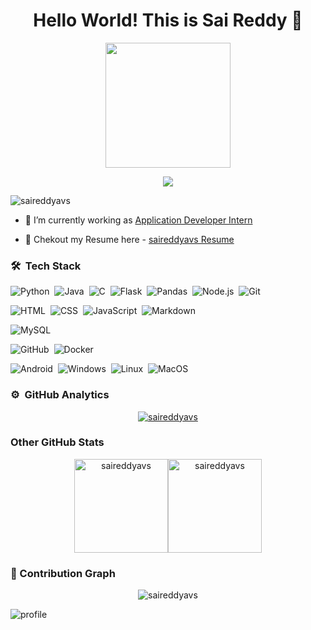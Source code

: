 <h1 align="center">Hello World! This is Sai Reddy 👋</h1>
<p align="center">
  <img src="https://media4.giphy.com/media/f3iwJFOVOwuy7K6FFw/giphy.gif?cid=ecf05e47dcj7w35th4zqt7w360lqh6ey885vmyw03om06wl3&rid=giphy.gif&ct=g" height="200"/>
</p>

<p align="center">
  <img src="https://readme-typing-svg.herokuapp.com/?lines=Application+Developer+Intern+at+ThoughtWorks;" />
</p>

<p align="left"> <img src="https://komarev.com/ghpvc/?username=saireddyavs" alt="saireddyavs" /> </p>

- 🔭 I’m currently working as [Application Developer Intern](thoughtworks.com)


- 📄 Chekout my Resume here - [saireddyavs Resume](https://drive.google.com/file/d/1kqJ8AytamZ8VXbdiIRMBnbA7Hfg6FCqD/view?usp=sharing)


### 🛠 &nbsp;Tech Stack

![Python](https://img.shields.io/badge/-Python-05122A?style=flat&logo=python)&nbsp;
![Java](https://img.shields.io/badge/-Java-05122A?style=flat&logo=Java&logoColor=FFA518)&nbsp;
![C](https://img.shields.io/badge/-C-05122A?style=flat&logo=C&logoColor=A8B9CC)&nbsp;
![Flask](https://img.shields.io/badge/-Flask-05122A?style=flat&logo=flask)&nbsp;
![Pandas](https://img.shields.io/badge/-Pandas-05122A?style=flat&logo=pandas)&nbsp;
![Node.js](https://img.shields.io/badge/-Node.js-05122A?style=flat&logo=node.js)&nbsp;
![Git](https://img.shields.io/badge/-Git-05122A?style=flat&logo=git)

![HTML](https://img.shields.io/badge/-HTML-05122A?style=flat&logo=HTML5)&nbsp;
![CSS](https://img.shields.io/badge/-CSS-05122A?style=flat&logo=CSS3&logoColor=1572B6)&nbsp;
![JavaScript](https://img.shields.io/badge/-JavaScript-05122A?style=flat&logo=javascript)&nbsp;
![Markdown](https://img.shields.io/badge/-Markdown-05122A?style=flat&logo=markdown)

![MySQL](https://img.shields.io/badge/-MySQL-05122A?style=flat&logo=mysql&logoColor=FFA518)&nbsp;

![GitHub](https://img.shields.io/badge/-GitHub-05122A?style=flat&logo=github)&nbsp;
![Docker](https://img.shields.io/badge/-Docker-05122A?style=flat&logo=docker)&nbsp;

![Android](https://img.shields.io/badge/-Android-05122A?style=flat&logo=android)&nbsp;
![Windows](https://img.shields.io/badge/-Windows-05122A?style=flat&logo=windows)&nbsp;
![Linux](https://img.shields.io/badge/-Linux-05122A?style=flat&logo=linux)&nbsp;
![MacOS](https://img.shields.io/badge/-MacOS-05122A?style=flat&logo=macOS)&nbsp;

### ⚙️ &nbsp;GitHub Analytics

<p align="center">
<a href="https://github.com/saireddyavs">
  <img src="https://github-readme-streak-stats.herokuapp.com/?user=saireddyavs&theme=nightowl&hide_border=true" alt="saireddyavs"/>
</a>
</p>

### Other GitHub Stats

  <p align="center">
<img  src="https://github-readme-stats.vercel.app/api/top-langs?username=saireddyavs&show_icons=true&locale=en&layout=compact&theme=nightowl&hide_border=true" alt="saireddyavs" height=150px/><img  src="https://github-readme-stats.vercel.app/api?username=saireddyavs&show_icons=true&locale=en&theme=nightowl&hide_border=true" alt="saireddyavs" height=150px />
  </p>

### 🤖 Contribution Graph

<p align="center">
<img src="https://activity-graph.herokuapp.com/graph?username=saireddyavs&bg_color=011627&color=FFFFFF&line=19e6e1&point=c0f0f7&hide_border=true" alt="saireddyavs"/>
</p>

![profile](https://hit.yhype.me/github/profile?user_id=50389739)
